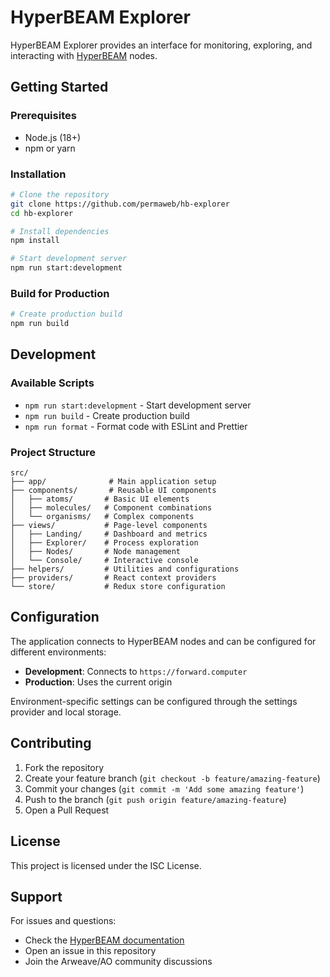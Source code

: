 # HyperBEAM Explorer

HyperBEAM Explorer provides an interface for monitoring, exploring, and interacting with [HyperBEAM](https://github.com/permaweb/HyperBEAM) nodes.

## Getting Started

### Prerequisites

- Node.js (18+)
- npm or yarn

### Installation

```bash
# Clone the repository
git clone https://github.com/permaweb/hb-explorer
cd hb-explorer

# Install dependencies
npm install

# Start development server
npm run start:development
```

### Build for Production

```bash
# Create production build
npm run build
```

## Development

### Available Scripts

- `npm run start:development` - Start development server
- `npm run build` - Create production build
- `npm run format` - Format code with ESLint and Prettier

### Project Structure

```
src/
├── app/              # Main application setup
├── components/       # Reusable UI components
│   ├── atoms/       # Basic UI elements
│   ├── molecules/   # Component combinations
│   └── organisms/   # Complex components
├── views/           # Page-level components
│   ├── Landing/     # Dashboard and metrics
│   ├── Explorer/    # Process exploration
│   ├── Nodes/       # Node management
│   └── Console/     # Interactive console
├── helpers/         # Utilities and configurations
├── providers/       # React context providers
└── store/           # Redux store configuration
```

## Configuration

The application connects to HyperBEAM nodes and can be configured for different environments:

- **Development**: Connects to `https://forward.computer`
- **Production**: Uses the current origin

Environment-specific settings can be configured through the settings provider and local storage.

## Contributing

1. Fork the repository
2. Create your feature branch (`git checkout -b feature/amazing-feature`)
3. Commit your changes (`git commit -m 'Add some amazing feature'`)
4. Push to the branch (`git push origin feature/amazing-feature`)
5. Open a Pull Request

## License

This project is licensed under the ISC License.

## Support

For issues and questions:

- Check the [HyperBEAM documentation](https://hyperbeam.arweave.net/)
- Open an issue in this repository
- Join the Arweave/AO community discussions
